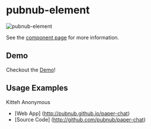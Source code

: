 
pubnub-element
================

![pubnub-element](http://www.pubnub.com/blog/wp-content/uploads/2015/01/pubnub-polymer.png "PubNub x Polymer")

See the [component page](http://pubnub.github.io/pubnub-polymer) for more information.

## Demo

Checkout the [Demo](http://pubnub.github.io/pubnub-polymer/components/pubnub-element/demo.html)!

## Usage Examples

Kitteh Anonymous
- [Web App] (http://pubnub.github.io/paper-chat)
- [Source Code] (http://github.com/pubnub/paper-chat)

